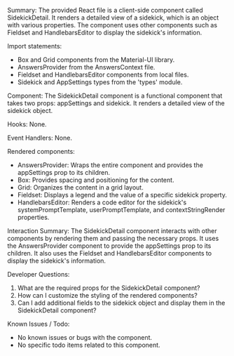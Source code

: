 Summary:
The provided React file is a client-side component called SidekickDetail. It renders a detailed view of a sidekick, which is an object with various properties. The component uses other components such as Fieldset and HandlebarsEditor to display the sidekick's information.

Import statements:
- Box and Grid components from the Material-UI library.
- AnswersProvider from the AnswersContext file.
- Fieldset and HandlebarsEditor components from local files.
- Sidekick and AppSettings types from the 'types' module.

Component:
The SidekickDetail component is a functional component that takes two props: appSettings and sidekick. It renders a detailed view of the sidekick object.

Hooks:
None.

Event Handlers:
None.

Rendered components:
- AnswersProvider: Wraps the entire component and provides the appSettings prop to its children.
- Box: Provides spacing and positioning for the content.
- Grid: Organizes the content in a grid layout.
- Fieldset: Displays a legend and the value of a specific sidekick property.
- HandlebarsEditor: Renders a code editor for the sidekick's systemPromptTemplate, userPromptTemplate, and contextStringRender properties.

Interaction Summary:
The SidekickDetail component interacts with other components by rendering them and passing the necessary props. It uses the AnswersProvider component to provide the appSettings prop to its children. It also uses the Fieldset and HandlebarsEditor components to display the sidekick's information.

Developer Questions:
1. What are the required props for the SidekickDetail component?
2. How can I customize the styling of the rendered components?
3. Can I add additional fields to the sidekick object and display them in the SidekickDetail component?

Known Issues / Todo:
- No known issues or bugs with the component.
- No specific todo items related to this component.